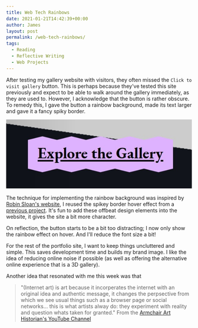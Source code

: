 ```yaml
---
title: Web Tech Rainbows
date: 2021-01-21T14:42:39+00:00
author: James
layout: post
permalink: /web-tech-rainbows/
tags:
  - Reading
  - Reflective Writing
  - Web Projects
---
```


After testing my gallery website with visitors, they often missed the `Click to visit gallery` button. This is perhaps because they've tested this site previously and expect to be able to walk around the gallery immediately, as they are used to. However, I acknowledge that the button is rather obscure. To remedy this, I gave the button a rainbow background, made its text larger and gave it a fancy spiky border.

![Rainbow Button](https://raw.githubusercontent.com/jhancock532/blog/master/wp-content/uploads/2021/01/rainbow-button.jpg)

The technique for implementing the rainbow background was inspired by [Robin Sloan's website](https://www.robinsloan.com/), I reused the spikey border hover effect from a [previous project](https://jhancock532.github.io/link-hover-effects/). It's fun to add these offbeat design elements into the website, it gives the site a bit more character. 

On reflection, the button starts to be a bit too distracting; I now only show the rainbow effect on hover. And I'll reduce the font size a bit!

For the rest of the portfolio site, I want to keep things uncluttered and simple. This saves development time and builds my brand image. I like the idea of reducing online noise if possible (as well as offering the alternative online experience that is a 3D gallery).

Another idea that resonated with me this week was that 
> "(Internet art) is art because it incorperates the internet with an original idea and authentic message, it changes the perpsective from which we see usual things such as a browser page or social networks... this is what artists alway do: they experiment with reality and question whats taken for granted."
From the [Armchair Art Historian's YouTube Channel](https://www.youtube.com/watch?v=6HYLLYkcapw)


